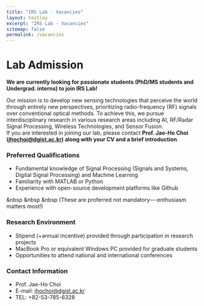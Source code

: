 ```yaml
---
title: "IRS Lab - Vacancies"
layout: textlay
excerpt: "IRS Lab - Vacancies"
sitemap: false
permalink: /vacancies
---
```


# Lab Admission

**We are currently looking for passionate students (PhD/MS students and Undergrad. interns) to join IRS Lab!**

Our mission is to develop new sensing technologies that perceive the world through entirely new perspectives, prioritizing radio-frequency (RF) signals over conventional optical methods. To achieve this, we pursue interdisciplinary research in various research areas including AI, RF/Radar Signal Processing, Wireless Technologies, and Sensor Fusion.<br> 
If you are interested in joining our lab, please contact **Prof. Jae-Ho Choi (<u>jhochoi@dgist.ac.kr</u>) along with your CV and a brief introduction**.

### Preferred Qualifications

* Fundamental knowledge of Signal Processing (Signals and Systems, Digital Signal Processing) and Machine Learning
* Familiarity with MATLAB or Python
* Experience with open-source development platforms like Github

&nbsp &nbsp &nbsp (These are proferred not mandatory---enthusiasm matters most!)

### Research Environment

* Stipend (+annual incentive) provided through participation in research projects
* MacBook Pro or equivalent Windows PC provided for graduate students
* Opportunities to attend national and international conferences

### Contact Information

* Prof. Jae-Ho Choi<br>
* E-mail: jhochoi@dgist.ac.kr
* TEL: +82-53-785-6328

<br><br>